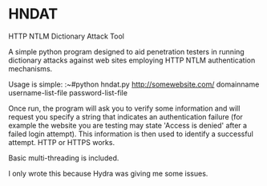 # HNDAT
HTTP NTLM Dictionary Attack Tool

A simple python program designed to aid penetration testers in running dictionary attacks against web sites employing HTTP NTLM authentication mechanisms.

Usage is simple:
:~#python hndat.py http://somewebsite.com/ domainname username-list-file password-list-file

Once run, the program will ask you to verify some information and will request you specify a string that indicates an authentication failure (for example the website you are testing may state 'Access is denied' after a failed login attempt).  This information is then used to identify a successful attempt. HTTP or HTTPS works.

Basic multi-threading is included.

I only wrote this because Hydra was giving me some issues.
